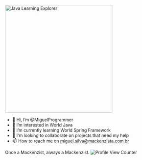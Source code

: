 <img src="https://i.imgur.com/PJucujk.png" alt="Java Learning Explorer" width="350">

- 👋 Hi, I’m @MiguelProgrammer
- 👀 I’m interested in World Java
- 🌱 I’m currently learning World Spring Framework
- 💞️ I'm looking to collaborate on projects that need my help
- 📫 How to reach me on miguel.silva@mackenzista.com.br

Once a Mackenzist, always a Mackenzist. ![Profile View Counter](https://komarev.com/ghpvc/?username=MiguelProgrammer)

<!---
MiguelProgrammer/MiguelProgrammer is a ✨ special ✨ repository because its `README.md` (this file) appears on your GitHub profile.
You can click the Preview link to take a look at your changes.
--->

